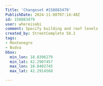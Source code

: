 ```yaml
---
Title: 'Changeset #158883479'
PublishDate: 2024-11-08T07:14:48Z
id: 158883479
user: whereisabi
comment: Specify building and roof levels
created_by: StreetComplete 58.2
tags:
- Montenegro
- Budva
bbox:
  min_lon: 18.8396279
  min_lat: 42.2907457
  max_lon: 18.8402745
  max_lat: 42.2914568

---
```

